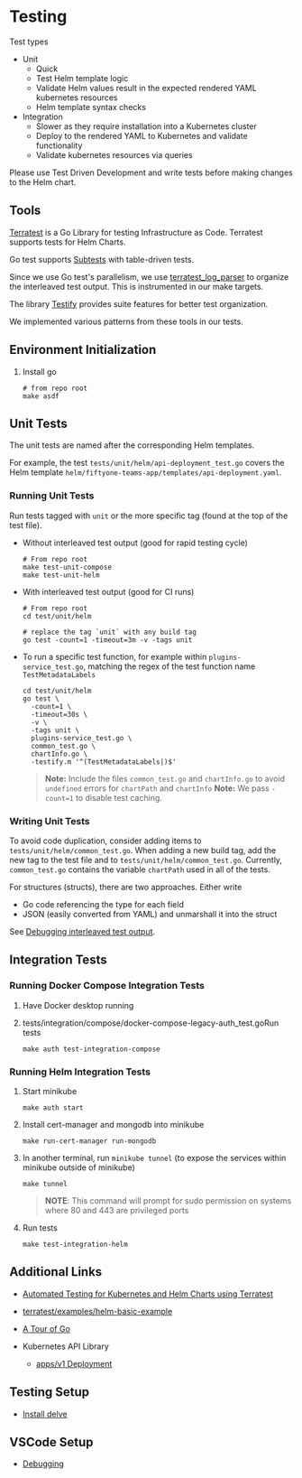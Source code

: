 # Testing

Test types

* Unit
  * Quick
  * Test Helm template logic
  * Validate Helm values result in the expected rendered YAML kubernetes resources
  * Helm template syntax checks
* Integration
  * Slower as they require installation into a Kubernetes cluster
  * Deploy to the rendered YAML to Kubernetes and validate functionality
  * Validate kubernetes resources via queries

Please use Test Driven Development and write tests
before making changes to the Helm chart.

## Tools

[Terratest](https://terratest.gruntwork.io/docs/#getting-started)
is a Go Library for testing Infrastructure as Code.
Terratest supports tests for Helm Charts.

Go test supports
[Subtests](https://go.dev/blog/subtests)
with table-driven tests.

Since we use Go test's parallelism, we use
[terratest_log_parser](https://terratest.gruntwork.io/docs/testing-best-practices/debugging-interleaved-test-output/)
to organize the interleaved test output.
This is instrumented in our make targets.

The library
[Testify](https://github.com/stretchr/testify)
provides suite features for better test organization.

We implemented various patterns from these tools in our tests.

## Environment Initialization

1. Install go

    ```shell
    # from repo root
    make asdf
    ```

## Unit Tests

The unit tests are named after the corresponding Helm templates.

For example, the test
`tests/unit/helm/api-deployment_test.go`
covers the Helm template
`helm/fiftyone-teams-app/templates/api-deployment.yaml`.

### Running Unit Tests

Run tests tagged with `unit` or the more specific
tag (found at the top of the test file).

* Without interleaved test output (good for rapid testing cycle)

    ```shell
    # From repo root
    make test-unit-compose
    make test-unit-helm
    ```

* With interleaved test output (good for CI runs)

    ```shell
    # From repo root
    cd test/unit/helm

    # replace the tag `unit` with any build tag
    go test -count=1 -timeout=3m -v -tags unit
    ```

* To run a specific test function,
  for example within `plugins-service_test.go`,
  matching the regex of the test function name `TestMetadataLabels`

    ```shell
    cd test/unit/helm
    go test \
      -count=1 \
      -timeout=30s \
      -v \
      -tags unit \
      plugins-service_test.go \
      common_test.go \
      chartInfo.go \
      -testify.m '^(TestMetadataLabels|)$'
    ```

    > **Note:** Include the files `common_test.go` and `chartInfo.go`
    > to avoid `undefined` errors for `chartPath` and `chartInfo`
    > **Note:** We pass `-count=1` to disable test caching.

### Writing Unit Tests

To avoid code duplication, consider
adding items to `tests/unit/helm/common_test.go`.
When adding a new build tag, add the new tag to
the test file and to `tests/unit/helm/common_test.go`.
Currently, `common_test.go` contains the
variable `chartPath` used in all of the tests.

For structures (structs), there are two approaches.
Either write

* Go code referencing the type for each field
* JSON (easily converted from YAML) and unmarshall it into the struct

See
[Debugging interleaved test output](https://terratest.gruntwork.io/docs/testing-best-practices/debugging-interleaved-test-output/#installing-the-utility-binaries).

## Integration Tests

### Running Docker Compose Integration Tests

1. Have Docker desktop running
1. tests/integration/compose/docker-compose-legacy-auth_test.goRun tests

    ```shell
    make auth test-integration-compose
    ```

### Running Helm Integration Tests

1. Start minikube

    ```shell
    make auth start
    ```

1. Install cert-manager and mongodb into minikube

    ```shell
    make run-cert-manager run-mongodb
    ```

1. In another terminal, run `minikube tunnel`
   (to expose the services within minikube outside of minikube)

    ```shell
    make tunnel
    ```

    > **NOTE**: This command will prompt for sudo permission
    > on systems where 80 and 443 are privileged ports

1. Run tests

    ```shell
    make test-integration-helm
    ```

## Additional Links

* [Automated Testing for Kubernetes and Helm Charts using Terratest](https://github.com/gruntwork-io/terratest-helm-testing-example)
* [terratest/examples/helm-basic-example](https://github.com/gruntwork-io/terratest/tree/master/examples/helm-basic-example)

* [A Tour of Go](https://go.dev/tour/)
* Kubernetes API Library
  * [apps/v1 Deployment](https://pkg.go.dev/k8s.io/api/apps/v1#Deployment)

## Testing Setup

* [Install delve](https://github.com/go-delve/delve/tree/master/Documentation/installation)

## VSCode Setup

* [Debugging](https://github.com/golang/vscode-go/wiki/debugging)
